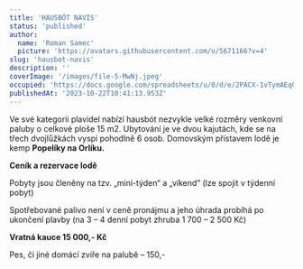 ```yaml
---
title: 'HAUSBÓT NAVIS'
status: 'published'
author:
  name: 'Roman Samec'
  picture: 'https://avatars.githubusercontent.com/u/5671166?v=4'
slug: 'hausbot-navis'
description: ''
coverImage: '/images/file-5-MwNj.jpeg'
occupied: 'https://docs.google.com/spreadsheets/u/0/d/e/2PACX-1vTymAEq0XAJtuZYvVIvsA7aWQrBmxbN1Do9aWusxsLHv21m5R-YkLrlzsLlQCrgQA/pubhtml/sheet?headers=false&gid=144343434'
publishedAt: '2023-10-22T10:41:13.953Z'
---
```


Ve své kategorii plavidel nabízí hausbót nezvykle velké rozměry venkovní paluby o celkové ploše 15 m2. Ubytování je ve dvou kajutách, kde se na třech dvojlůžkách vyspí pohodlně 6 osob. Domovským přístavem lodě je kemp **Popelíky na Orlíku.**

**Ceník a rezervace lodě**

Pobyty jsou členěny na tzv. „mini-týden“ a „víkend“ (lze spojit v týdenní pobyt)

Spotřebované palivo není v ceně pronájmu a jeho úhrada probíhá po ukončení plavby (na 3 – 4 denní pobyt zhruba 1 700 – 2 500 Kč)

**Vratná kauce 15 000,- Kč**

Pes, či jiné domácí zvíře na palubě – 150,-

